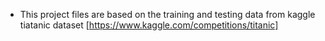 - This project files are based on the training and testing data from kaggle tiatanic dataset [https://www.kaggle.com/competitions/titanic]
